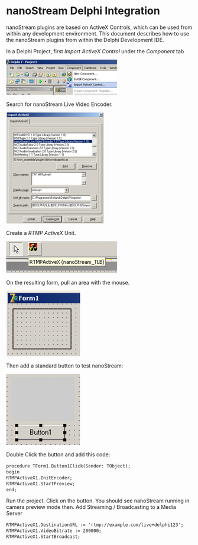 # nanoStream Delphi Integration

nanoStream plugins are based on ActiveX Controls, which can be used from within any development environment.
This document describes how to use the nanoStream plugins from within the Delphi Development IDE.

In a Delphi Project, first *Import ActiveX Control* under the *Component* tab


![delphi_1](img/delphi_1-300x95.png)


Search for nanoStream Live Video Encoder.

![Delphi_import_activex](img/Delphi_import_activex-264x300.png)

Create a *RTMP ActiveX* Unit.


![Delphi_rtmp_activex](img/Delphi_rtmp_activex-300x86.png)

On the resulting form, pull an area with the mouse.


![Delphi_FormArea](img/Delphi_FormArea.png)

Then add a standard button to test nanoStream:


![Delphi_Button](img/Delphi_button.png)

Double Click the button and add this code:
```delphi
procedure TForm1.Button1Click(Sender: TObject);
begin
RTMPActiveX1.InitEncoder;
RTMPActiveX1.StartPreview;
end;
```

Run the project.
Click on the button.
You should see nanoStream running in camera preview mode then.
Add Streaming / Broadcasting to a Media Server
```delphi
RTMPActiveX1.DestinationURL := 'rtmp://example.com/live+delphi123';
RTMPActiveX1.VideoBitrate := 200000;
RTMPActiveX1.StartBroadcast;
```
&nbsp;
